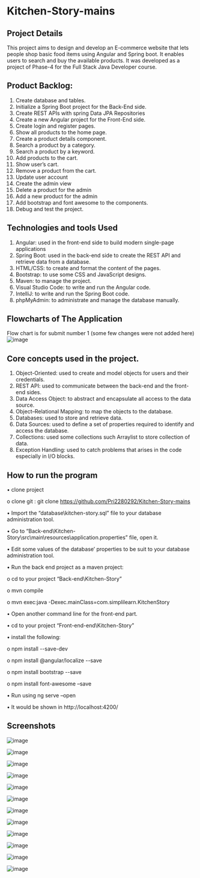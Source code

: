 # Kitchen-Story-mains
## Project Details
This project aims to design and develop an E-commerce website that lets people shop basic food items using Angular and Spring boot. It enables users to search and buy the available products. It was developed as a project of Phase-4 for the Full Stack Java Developer course.
 
## Product Backlog:
1.	Create database and tables.
2.	Initialize a Spring Boot project for the Back-End side.
3.	Create REST APIs with spring Data JPA Repositories 
4.	Create a new Angular project for the Front-End side.
5.	Create login and register pages.
6.	Show all products to the home page.
7.	Create a product details component.
8.	Search a product by a category.
9.	Search a product by a keyword.
10.	Add products to the cart.
11.	Show user’s cart.
12.	Remove a product from the cart.
13.	Update user account
14.	Create the admin view 
15.	Delete a product for the admin
16.	Add a new product for the admin
17.	Add bootstrap and font awesome to the components. 
18.	Debug and test the project.


## Technologies and tools Used
1.	Angular: used in the front-end side to build modern single-page applications
2.	Spring Boot: used in the back-end side to create the REST API and retrieve data from a database.
3.	HTML/CSS: to create and format the content of the pages.
4.	Bootstrap: to use some CSS and JavaScript designs.
5.	Maven: to manage the project.
6.	Visual Studio Code: to write and run the Angular code.
7.	IntelliJ: to write and run the Spring Boot code.
8.	phpMyAdmin: to administrate and manage the database manually.

## Flowcharts of The Application
Flow chart is for submit number 1 (some few changes were not added here)
![image](https://user-images.githubusercontent.com/64940728/125710594-6d31612d-85ff-4127-bd70-d601673d6e10.png)

## Core concepts used in the project. 
1.	Object-Oriented: used to create and model objects for users and their credentials.
2.	REST API: used to communicate between the back-end and the front-end sides.
3.	Data Access Object: to abstract and encapsulate all access to the data source.
4.	Object–Relational Mapping: to map the objects to the database.
5.	Databases: used to store and retrieve data.
6.	Data Sources: used to define a set of properties required to identify and access the database.
7.	Collections: used some collections such Arraylist to store collection of data. 
8.	Exception Handling: used to catch problems that arises in the code especially in I/O blocks.


## How to run the program
•	clone project

  o	clone git : git clone https://github.com/Pri2280292/Kitchen-Story-mains
  
•	Import the “database\kitchen-story.sql” file to your database administration tool.

•	Go to “Back-end\Kitchen-Story\src\main\resources\application.properties” file, open it.

•	Edit some values of the database’ properties to be suit to your database administration tool.

•	Run the back end project as a maven project:

  o	cd to your project “Back-end\Kitchen-Story”
  
  o	mvn compile
  
  o	mvn exec:java -Dexec.mainClass=com.simplilearn.KitchenStory
  
  
•	Open another command line for the front-end part.

•	cd to your project “Front-end-end\Kitchen-Story”

•	install the following:

  o	npm install --save-dev
  
  o	npm install @angular/localize --save
  
  o	npm install bootstrap --save
  
  o	npm install font-awesome –save
  
  
•	Run using ng serve –open

•	It would be shown in http://localhost:4200/


## Screenshots
![image](https://user-images.githubusercontent.com/64940728/126695618-810d1f6b-9dd2-4b30-8f3e-e284eeceae2f.png)

![image](https://user-images.githubusercontent.com/64940728/126695628-646fbc83-dea1-47f0-b84d-1073fca9c548.png)

![image](https://user-images.githubusercontent.com/64940728/126695651-056944a0-c568-4b25-9976-05477e7ecb60.png)

![image](https://user-images.githubusercontent.com/64940728/126695663-c5942f9f-c36b-4ad4-9e15-04b0e4a3e1bb.png)

![image](https://user-images.githubusercontent.com/64940728/126695675-dd33eb47-53e9-4f28-81c2-a6c10eb8b747.png)


![image](https://user-images.githubusercontent.com/64940728/126695690-a7f43216-f55b-414e-bdb2-adade60230ee.png)


![image](https://user-images.githubusercontent.com/64940728/126695704-ff25c0e0-7711-4d66-9585-4a7c16283128.png)

![image](https://user-images.githubusercontent.com/64940728/126695714-546ab0b5-b86b-4145-b40f-4adee50c83e6.png)

![image](https://user-images.githubusercontent.com/64940728/126695725-c09d7dc9-b65d-4afd-bc43-4875242143c5.png)


![image](https://user-images.githubusercontent.com/64940728/126695738-b50a08d7-ce49-4129-89a6-c110b18592c1.png)

![image](https://user-images.githubusercontent.com/64940728/126695747-bcb331e3-7cd6-421e-ab0a-6943c824c7b0.png)


![image](https://user-images.githubusercontent.com/64940728/126695761-68225a2e-a704-415e-992a-2fa9db32d65e.png)
